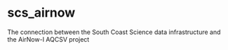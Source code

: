 # scs_airnow
The connection between the South Coast Science data infrastructure and the AirNow-I AQCSV project
